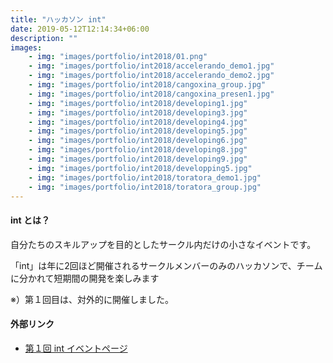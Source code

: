 ```yaml
---
title: "ハッカソン int"
date: 2019-05-12T12:14:34+06:00
description: ""
images:
    - img: "images/portfolio/int2018/01.png"
    - img: "images/portfolio/int2018/accelerando_demo1.jpg"
    - img: "images/portfolio/int2018/accelerando_demo2.jpg"
    - img: "images/portfolio/int2018/cangoxina_group.jpg"
    - img: "images/portfolio/int2018/cangoxina_presen1.jpg"
    - img: "images/portfolio/int2018/developing1.jpg"
    - img: "images/portfolio/int2018/developing3.jpg"
    - img: "images/portfolio/int2018/developing4.jpg"
    - img: "images/portfolio/int2018/developing5.jpg"
    - img: "images/portfolio/int2018/developing6.jpg"
    - img: "images/portfolio/int2018/developing8.jpg"
    - img: "images/portfolio/int2018/developing9.jpg"
    - img: "images/portfolio/int2018/developping5.jpg"
    - img: "images/portfolio/int2018/toratora_demo1.jpg"
    - img: "images/portfolio/int2018/toratora_group.jpg"
---
```


#### int とは？
自分たちのスキルアップを目的としたサークル内だけの小さなイベントです。

「int」は年に2回ほど開催されるサークルメンバーのみのハッカソンで、チームに分かれて短期間の開発を楽しみます

※）第１回目は、対外的に開催しました。

#### 外部リンク
- [第１回 int イベントページ](https://myzk-int.github.io/)